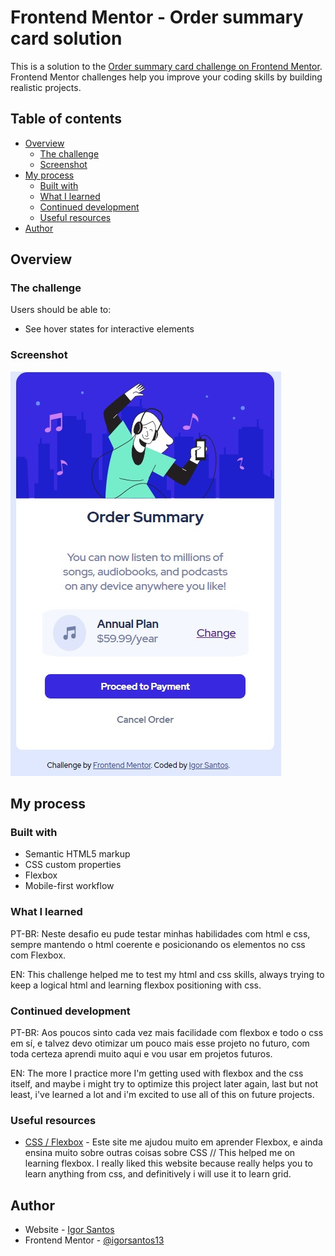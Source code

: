 # Frontend Mentor - Order summary card solution

This is a solution to the [Order summary card challenge on Frontend Mentor](https://www.frontendmentor.io/challenges/order-summary-component-QlPmajDUj). Frontend Mentor challenges help you improve your coding skills by building realistic projects. 

## Table of contents

- [Overview](#overview)
  - [The challenge](#the-challenge)
  - [Screenshot](#screenshot)
- [My process](#my-process)
  - [Built with](#built-with)
  - [What I learned](#what-i-learned)
  - [Continued development](#continued-development)
  - [Useful resources](#useful-resources)
- [Author](#author)

## Overview

### The challenge

Users should be able to:

- See hover states for interactive elements

### Screenshot

![](./screenshot.jpg)

## My process

### Built with

- Semantic HTML5 markup
- CSS custom properties
- Flexbox
- Mobile-first workflow

### What I learned

PT-BR: Neste desafio eu pude testar minhas habilidades com html e css, sempre mantendo o html coerente e posicionando os elementos no css com Flexbox.

EN: This challenge helped me to test my html and css skills, always trying to keep a logical html and learning flexbox positioning with css.

### Continued development

PT-BR: Aos poucos sinto cada vez mais facilidade com flexbox e todo o css em sí, e talvez devo otimizar um pouco mais esse projeto no futuro, com toda certeza aprendi muito aqui e vou usar em projetos futuros.

EN: The more I practice more I'm getting used with flexbox and the css itself, and maybe i might try to optimize this project later again, last but not least, i've learned a lot and i'm excited to use all of this on future projects.

### Useful resources

- [CSS / Flexbox](https://web.dev/learn/css/flexbox/) - Este site me ajudou muito em aprender Flexbox, e ainda ensina muito sobre outras coisas sobre CSS // This helped me on learning flexbox. I really liked this website because really helps you to learn anything from css, and definitively i will use it to learn grid.

## Author

- Website - [Igor Santos](https://github.com/igorsantos13)
- Frontend Mentor - [@igorsantos13](https://www.frontendmentor.io/profile/igorsantos13)
